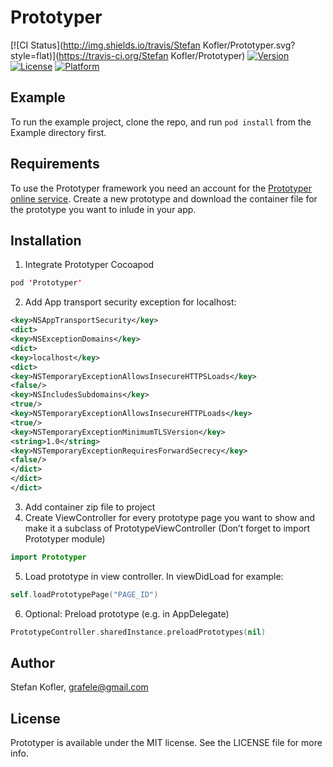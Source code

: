 # Prototyper

[![CI Status](http://img.shields.io/travis/Stefan Kofler/Prototyper.svg?style=flat)](https://travis-ci.org/Stefan Kofler/Prototyper)
[![Version](https://img.shields.io/cocoapods/v/Prototyper.svg?style=flat)](http://cocoapods.org/pods/Prototyper)
[![License](https://img.shields.io/cocoapods/l/Prototyper.svg?style=flat)](http://cocoapods.org/pods/Prototyper)
[![Platform](https://img.shields.io/cocoapods/p/Prototyper.svg?style=flat)](http://cocoapods.org/pods/Prototyper)

## Example

To run the example project, clone the repo, and run `pod install` from the Example directory first.

## Requirements

To use the Prototyper framework you need an account for the [Prototyper online service](https://prototyper-bruegge.in.tum.de). Create a new prototype and download the container file for the prototype you want to inlude in your app.

## Installation

1. Integrate Prototyper Cocoapod
```swift
pod 'Prototyper'
```
2. Add App transport security exception for localhost:
```xml
<key>NSAppTransportSecurity</key>
<dict>
<key>NSExceptionDomains</key>
<dict>
<key>localhost</key>
<dict>
<key>NSTemporaryExceptionAllowsInsecureHTTPSLoads</key>
<false/>           
<key>NSIncludesSubdomains</key>
<true/>
<key>NSTemporaryExceptionAllowsInsecureHTTPLoads</key>
<true/>
<key>NSTemporaryExceptionMinimumTLSVersion</key>
<string>1.0</string>
<key>NSTemporaryExceptionRequiresForwardSecrecy</key>
<false/>
</dict>
</dict>
</dict>
```
3. Add container zip file to project
4. Create ViewController for every prototype page you want to show and make it a subclass of PrototypeViewController (Don’t forget to import Prototyper module)
```swift
import Prototyper
```
5. Load prototype in view controller. In viewDidLoad for example:
```swift
self.loadPrototypePage("PAGE_ID")
```

6. Optional: Preload prototype (e.g. in AppDelegate)
```swift
PrototypeController.sharedInstance.preloadPrototypes(nil)
```
## Author

Stefan Kofler, grafele@gmail.com

## License

Prototyper is available under the MIT license. See the LICENSE file for more info.
